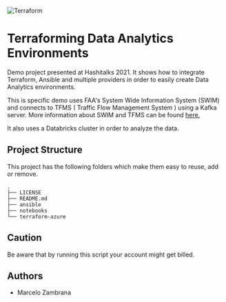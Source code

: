 ![Terraform](https://github.com/Chambras/Hashitalks2021/workflows/Terraform/badge.svg)

# Terraforming Data Analytics Environments

Demo project presented at Hashitalks 2021.
It shows how to integrate Terraform, Ansible and multiple providers in order to easily create Data Analytics environments.

This is specific demo uses FAA's System Wide Information System (SWIM) and connects to TFMS ( Traffic Flow Management System ) using a Kafka server. More information about SWIM and TFMS can be found [here.](https://www.faa.gov/air_traffic/technology/swim/)

It also uses a Databricks cluster in order to analyze the data.

## Project Structure

This project has the following folders which make them easy to reuse, add or remove.

```ssh
.
├── LICENSE
├── README.md
├── ansible
├── notebooks
└── terraform-azure
```

## Caution

Be aware that by running this script your account might get billed.

## Authors

- Marcelo Zambrana
